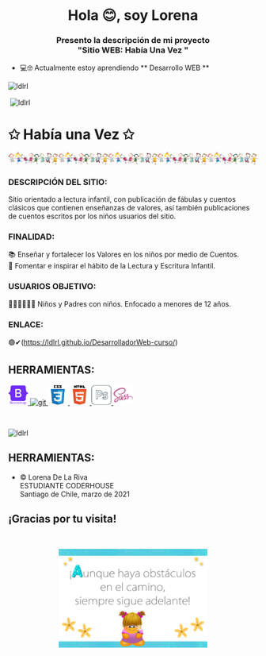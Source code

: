 
<h1 align = "center"> Hola 😊, soy Lorena </h1>
<h3 align = "center"> Presento la descripción de mi proyecto <br>
					 "Sitio WEB: Había Una Vez "</h3>



- 💻🤓 Actualmente estoy aprendiendo ** Desarrollo WEB **


<p align="left"> <img src="https://komarev.com/ghpvc/?username=ldlrl&label=Profile%20views&color=0e75b6&style=flat" alt="ldlrl" /> </p>


<p>&nbsp;<img align="center" src="https://github-readme-stats.vercel.app/api?username=ldlrl&show_icons=true&locale=en" alt="ldlrl" /></p>



# **✩ Había una Vez ✩**
![Niños](./img/manos2.png)

### DESCRIPCIÓN DEL SITIO: 
Sitio orientado a lectura infantil, con publicación de fábulas y  cuentos clásicos que contienen enseñanzas de valores, así también publicaciones de cuentos escritos por los niños usuarios del sitio.

### FINALIDAD:
📚  Enseñar y fortalecer los Valores en los niños por medio de Cuentos.<br>
📖  Fomentar e inspirar el hábito de la Lectura y Escritura Infantil. 

### USUARIOS OBJETIVO: 
👧👦👨‍👨‍👦‍👦
Niños y Padres con niños. Enfocado a menores de 12 años.

### ENLACE: 
🟢✔(https://ldlrl.github.io/DesarrolladorWeb-curso/)


## HERRAMIENTAS:

<p align="left"> <a href="https://getbootstrap.com" target="_blank"> <img src="https://raw.githubusercontent.com/devicons/devicon/master/icons/bootstrap/bootstrap-plain-wordmark.svg" alt="bootstrap" width="40" height="40"/> </a> <a href="https://git-scm.com/" target="_blank"> <img src="https://www.vectorlogo.zone/logos/git-scm/git-scm-icon.svg" alt="git" width="40" height="40"/> </a> <a href="https://www.w3schools.com/css/" target="_blank"> <img src="https://raw.githubusercontent.com/devicons/devicon/master/icons/css3/css3-original-wordmark.svg" alt="css3" width="40" height="40"/> </a> <a href="https://www.w3.org/html/" target="_blank"> <img src="https://raw.githubusercontent.com/devicons/devicon/master/icons/html5/html5-original-wordmark.svg" alt="html5" width="40" height="40"/> <a href="https://www.photoshop.com/en" target="_blank"> <img src="https://raw.githubusercontent.com/devicons/devicon/master/icons/photoshop/photoshop-line.svg" alt="photoshop" width="40" height="40"/> </a> </a> <a href="https://sass-lang.com" target="_blank"> <img src="https://raw.githubusercontent.com/devicons/devicon/master/icons/sass/sass-original.svg" alt="sass" width="40" height="40"/> </a> </p>

<br>

<p><img align="left" src="https://github-readme-stats.vercel.app/api/top-langs?username=ldlrl&show_icons=true&locale=en&layout=compact" alt="ldlrl" /></p>

<br>

## HERRAMIENTAS:
* © Lorena De La Riva<br>
ESTUDIANTE CODERHOUSE<br>
Santiago de Chile, marzo de 2021<br>

## ¡Gracias por tu visita!
<br>
<p align="center">
  <img src="./img/oops.jpg" alt="Frase: Aunque haya obstáculos en el camino siempre sigue adelante" width="300px" /></p>